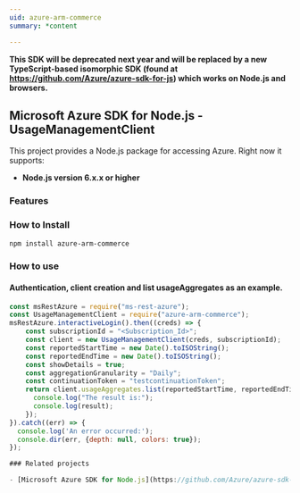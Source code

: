 ```yaml
---
uid: azure-arm-commerce
summary: *content

---
```

**This SDK will be deprecated next year and will be replaced by a new TypeScript-based isomorphic SDK (found at https://github.com/Azure/azure-sdk-for-js) which works on Node.js and browsers.**
## Microsoft Azure SDK for Node.js - UsageManagementClient
This project provides a Node.js package for accessing Azure. Right now it supports:
- **Node.js version 6.x.x or higher**

### Features


### How to Install

```bash
npm install azure-arm-commerce
```

### How to use

#### Authentication, client creation and list usageAggregates as an example.

```javascript
const msRestAzure = require("ms-rest-azure");
const UsageManagementClient = require("azure-arm-commerce");
msRestAzure.interactiveLogin().then((creds) => {
    const subscriptionId = "<Subscription_Id>";
    const client = new UsageManagementClient(creds, subscriptionId);
    const reportedStartTime = new Date().toISOString();
    const reportedEndTime = new Date().toISOString();
    const showDetails = true;
    const aggregationGranularity = "Daily";
    const continuationToken = "testcontinuationToken";
    return client.usageAggregates.list(reportedStartTime, reportedEndTime, showDetails, aggregationGranularity, continuationToken).then((result) => {
      console.log("The result is:");
      console.log(result);
    });
}).catch((err) => {
  console.log('An error occurred:');
  console.dir(err, {depth: null, colors: true});
});

### Related projects

- [Microsoft Azure SDK for Node.js](https://github.com/Azure/azure-sdk-for-node)
